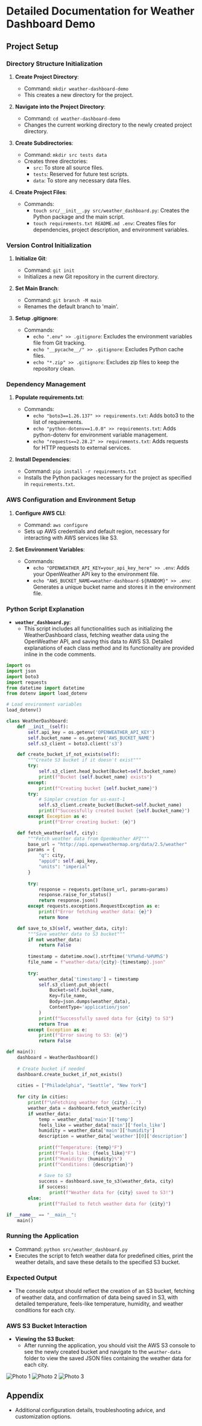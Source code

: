 # Detailed Documentation for Weather Dashboard Demo

## Project Setup

### Directory Structure Initialization
1. **Create Project Directory**:
   - Command: `mkdir weather-dashboard-demo`
   - This creates a new directory for the project.

2. **Navigate into the Project Directory**:
   - Command: `cd weather-dashboard-demo`
   - Changes the current working directory to the newly created project directory.

3. **Create Subdirectories**:
   - Command: `mkdir src tests data`
   - Creates three directories:
     - `src`: To store all source files.
     - `tests`: Reserved for future test scripts.
     - `data`: To store any necessary data files.

4. **Create Project Files**:
   - Commands:
     - `touch src/__init__.py src/weather_dashboard.py`: Creates the Python package and the main script.
     - `touch requirements.txt README.md .env`: Creates files for dependencies, project description, and environment variables.

### Version Control Initialization
1. **Initialize Git**:
   - Command: `git init`
   - Initializes a new Git repository in the current directory.

2. **Set Main Branch**:
   - Command: `git branch -M main`
   - Renames the default branch to 'main'.

3. **Setup .gitignore**:
   - Commands:
     - `echo ".env" >> .gitignore`: Excludes the environment variables file from Git tracking.
     - `echo "__pycache__/" >> .gitignore`: Excludes Python cache files.
     - `echo "*.zip" >> .gitignore`: Excludes zip files to keep the repository clean.

### Dependency Management
1. **Populate requirements.txt**:
   - Commands:
     - `echo "boto3==1.26.137" >> requirements.txt`: Adds boto3 to the list of requirements.
     - `echo "python-dotenv==1.0.0" >> requirements.txt`: Adds python-dotenv for environment variable management.
     - `echo "requests==2.28.2" >> requirements.txt`: Adds requests for HTTP requests to external services.

2. **Install Dependencies**:
   - Command: `pip install -r requirements.txt`
   - Installs the Python packages necessary for the project as specified in `requirements.txt`.

### AWS Configuration and Environment Setup
1. **Configure AWS CLI**:
   - Command: `aws configure`
   - Sets up AWS credentials and default region, necessary for interacting with AWS services like S3.

2. **Set Environment Variables**:
   - Commands:
     - `echo "OPENWEATHER_API_KEY=your_api_key_here" >> .env`: Adds your OpenWeather API key to the environment file.
     - `echo "AWS_BUCKET_NAME=weather-dashboard-${RANDOM}" >> .env`: Generates a unique bucket name and stores it in the environment file.

### Python Script Explanation
- **`weather_dashboard.py`**:
  - This script includes all functionalities such as initializing the WeatherDashboard class, fetching weather data using the OpenWeather API, and saving this data to AWS S3. Detailed explanations of each class method and its functionality are provided inline in the code comments.
```py
import os
import json
import boto3
import requests
from datetime import datetime
from dotenv import load_dotenv

# Load environment variables
load_dotenv()

class WeatherDashboard:
    def __init__(self):
        self.api_key = os.getenv('OPENWEATHER_API_KEY')
        self.bucket_name = os.getenv('AWS_BUCKET_NAME')
        self.s3_client = boto3.client('s3')

    def create_bucket_if_not_exists(self):
        """Create S3 bucket if it doesn't exist"""
        try:
            self.s3_client.head_bucket(Bucket=self.bucket_name)
            print(f"Bucket {self.bucket_name} exists")
        except:
            print(f"Creating bucket {self.bucket_name}")
        try:
            # Simpler creation for us-east-1
            self.s3_client.create_bucket(Bucket=self.bucket_name)
            print(f"Successfully created bucket {self.bucket_name}")
        except Exception as e:
            print(f"Error creating bucket: {e}")

    def fetch_weather(self, city):
        """Fetch weather data from OpenWeather API"""
        base_url = "http://api.openweathermap.org/data/2.5/weather"
        params = {
            "q": city,
            "appid": self.api_key,
            "units": "imperial"
        }
        
        try:
            response = requests.get(base_url, params=params)
            response.raise_for_status()
            return response.json()
        except requests.exceptions.RequestException as e:
            print(f"Error fetching weather data: {e}")
            return None

    def save_to_s3(self, weather_data, city):
        """Save weather data to S3 bucket"""
        if not weather_data:
            return False
            
        timestamp = datetime.now().strftime('%Y%m%d-%H%M%S')
        file_name = f"weather-data/{city}-{timestamp}.json"
        
        try:
            weather_data['timestamp'] = timestamp
            self.s3_client.put_object(
                Bucket=self.bucket_name,
                Key=file_name,
                Body=json.dumps(weather_data),
                ContentType='application/json'
            )
            print(f"Successfully saved data for {city} to S3")
            return True
        except Exception as e:
            print(f"Error saving to S3: {e}")
            return False

def main():
    dashboard = WeatherDashboard()
    
    # Create bucket if needed
    dashboard.create_bucket_if_not_exists()
    
    cities = ["Philadelphia", "Seattle", "New York"]
    
    for city in cities:
        print(f"\nFetching weather for {city}...")
        weather_data = dashboard.fetch_weather(city)
        if weather_data:
            temp = weather_data['main']['temp']
            feels_like = weather_data['main']['feels_like']
            humidity = weather_data['main']['humidity']
            description = weather_data['weather'][0]['description']
            
            print(f"Temperature: {temp}°F")
            print(f"Feels like: {feels_like}°F")
            print(f"Humidity: {humidity}%")
            print(f"Conditions: {description}")
            
            # Save to S3
            success = dashboard.save_to_s3(weather_data, city)
            if success:
                print(f"Weather data for {city} saved to S3!")
        else:
            print(f"Failed to fetch weather data for {city}")

if __name__ == "__main__":
    main()
```
### Running the Application
- Command: `python src/weather_dashboard.py`
- Executes the script to fetch weather data for predefined cities, print the weather details, and save these details to the specified S3 bucket.

### Expected Output
- The console output should reflect the creation of an S3 bucket, fetching of weather data, and confirmation of data being saved in S3, with detailed temperature, feels-like temperature, humidity, and weather conditions for each city.

### AWS S3 Bucket Interaction
- **Viewing the S3 Bucket**:
  - After running the application, you should visit the AWS S3 console to see the newly created bucket and navigate to the `weather-data` folder to view the saved JSON files containing the weather data for each city.

![Photo 1](photo1.png)
![Photo 2](photo2.png)
![Photo 3](photo3.png)

## Appendix
- Additional configuration details, troubleshooting advice, and customization options.
